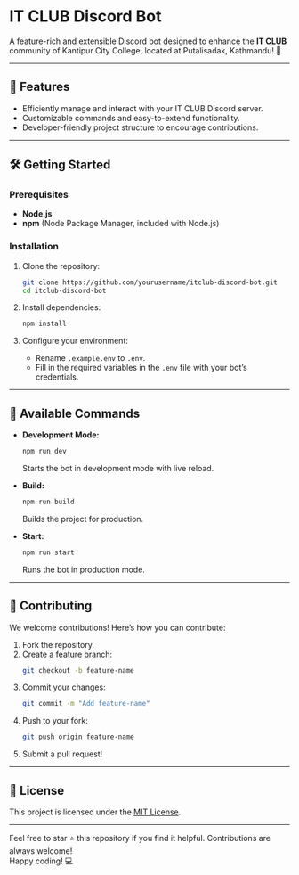 # IT CLUB Discord Bot

A feature-rich and extensible Discord bot designed to enhance the **IT CLUB** community of Kantipur City College, located at Putalisadak, Kathmandu! 🎉

---

## 🚀 Features

-   Efficiently manage and interact with your IT CLUB Discord server.
-   Customizable commands and easy-to-extend functionality.
-   Developer-friendly project structure to encourage contributions.

---

## 🛠️ Getting Started

### Prerequisites

-   **Node.js**
-   **npm** (Node Package Manager, included with Node.js)

### Installation

1. Clone the repository:

    ```bash
    git clone https://github.com/yourusername/itclub-discord-bot.git
    cd itclub-discord-bot
    ```

2. Install dependencies:

    ```bash
    npm install
    ```

3. Configure your environment:
    - Rename `.example.env` to `.env`.
    - Fill in the required variables in the `.env` file with your bot’s credentials.

---

## 🔧 Available Commands

-   **Development Mode:**

    ```bash
    npm run dev
    ```

    Starts the bot in development mode with live reload.

-   **Build:**

    ```bash
    npm run build
    ```

    Builds the project for production.

-   **Start:**
    ```bash
    npm run start
    ```
    Runs the bot in production mode.

---

## 🤝 Contributing

We welcome contributions! Here’s how you can contribute:

1. Fork the repository.
2. Create a feature branch:
    ```bash
    git checkout -b feature-name
    ```
3. Commit your changes:
    ```bash
    git commit -m "Add feature-name"
    ```
4. Push to your fork:
    ```bash
    git push origin feature-name
    ```
5. Submit a pull request!

---

## 📄 License

This project is licensed under the [MIT License](LICENSE).

---

Feel free to star ⭐ this repository if you find it helpful. Contributions are always welcome!  
Happy coding! 💻
